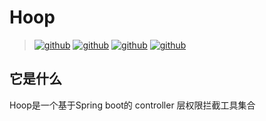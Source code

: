 # Hoop
>[![github](https://img.shields.io/github/issues/ChangZou/hoop)]()  [![github](	https://img.shields.io/github/forks/ChangZou/hoop)]() [![github](https://img.shields.io/github/stars/ChangZou/hoop)]() [![github](	https://img.shields.io/github/license/ChangZou/hoop)]()
## 它是什么
Hoop是一个基于Spring boot的 controller 层权限拦截工具集合
